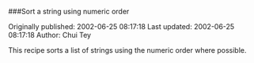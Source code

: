 ###Sort a string using numeric order

Originally published: 2002-06-25 08:17:18
Last updated: 2002-06-25 08:17:18
Author: Chui Tey

This recipe sorts a list of strings using the numeric order where possible.